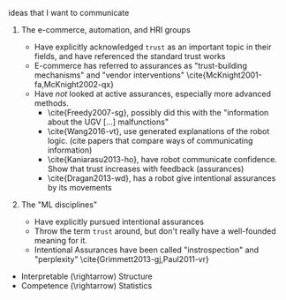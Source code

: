ideas that I want to communicate

1. The e-commerce, automation, and HRI groups
    * Have explicitly acknowledged `trust` as an important topic in their fields, and have referenced the standard trust works
    * E-commerce has referred to assurances as "trust-building mechanisms" and "vendor interventions" \cite{McKnight2001-fa,McKnight2002-qx}
    * Have *not* looked at active assurances, especially more advanced methods.
        * \cite{Freedy2007-sg}, possibly did this with the "information about the UGV [...] malfunctions"
        * \cite{Wang2016-vt}, use generated explanations of the robot logic. (cite papers that compare ways of communicating information)
        * \cite{Kaniarasu2013-ho}, have robot communicate confidence. Show that trust increases with feedback (assurances)
        * \cite{Dragan2013-wd}, has a robot give intentional assurances by its movements

2. The "ML disciplines" 
    * Have explicitly pursued intentional assurances
    * Throw the term `trust` around, but don't really have a well-founded meaning for it.
    * Intentional Assurances have been called "instrospection" and "perplexity" \cite{Grimmett2013-gj,Paul2011-vr}

* Interpretable \(\rightarrow\) Structure
* Competence \(\rightarrow\) Statistics

